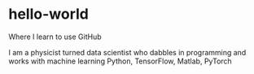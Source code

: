 # hello-world
Where I learn to use GitHub

I am a physicist turned data scientist who dabbles in programming and works with machine learning
Python, TensorFlow, Matlab, PyTorch